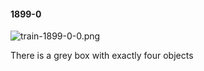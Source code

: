 #### 1899-0
![train-1899-0-0.png](https://github.com/lil-lab/nlvr/raw/master/nlvr/train/images/25/train-1899-0-0.png "train-1899-0-0.png")

There is a grey box with exactly four objects